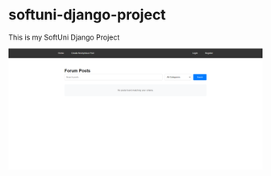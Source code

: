 # softuni-django-project
This is my SoftUni Django Project

![Guest Home Page](readme_images/guest_home_page_no_posts.png)

